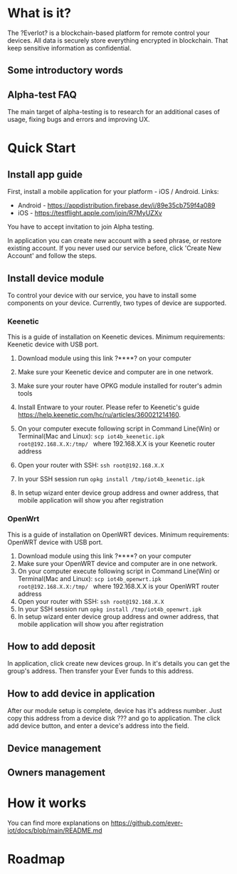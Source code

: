 # What is it?
The ?EverIot? is a blockchain-based platform for remote control your devices. All data is securely store everything encrypted in blockchain. That keep sensitive information as confidential.
## Some introductory words

## Alpha-test FAQ
The main target of alpha-testing is to research for an additional cases of usage, fixing bugs and errors and improving UX.
# Quick Start
## Install app guide
First, install a mobile application for your platform - iOS / Android. Links:
* Android - https://appdistribution.firebase.dev/i/89e35cb759f4a089
* iOS - https://testflight.apple.com/join/R7MyUZXv

You have to accept invitation to join Alpha testing.

In application you can create new account with a seed phrase, or restore existing account. If you never used our service before, click 'Create New Account' and follow the steps. 

## Install device module
To control your device with our service, you have to install some components on your device. Currently, two types of device are supported.
### Keenetic
This is a guide of installation on Keenetic devices. 
Minimum requirements: Keenetic device with USB port.

1. Download module using this link ?****? on your computer
2. Make sure your Keenetic device and computer are in one network.
4. Make sure your router have OPKG module installed for router's admin tools
5. Install Entware to your router. Please refer to Keenetic's guide https://help.keenetic.com/hc/ru/articles/360021214160.

6. On your computer execute following script in Command Line(Win) or Terminal(Mac and Linux): ```scp iot4b_keenetic.ipk root@192.168.X.X:/tmp/ ```
where 192.168.X.X is your Keenetic router address
7. Open your router with SSH:
```ssh root@192.168.X.X```
8. In your SSH session run 
```opkg install /tmp/iot4b_keenetic.ipk```
9. In setup wizard enter device group address and owner address, that mobile application will show you after registration

### OpenWrt
This is a guide of installation on OpenWRT devices. 
Minimum requirements: OpenWRT device with USB port.

1. Download module using this link ?****? on your computer
2. Make sure your OpenWRT device and computer are in one network.
3. On your computer execute following script in Command Line(Win) or Terminal(Mac and Linux): ```scp iot4b_openwrt.ipk root@192.168.X.X:/tmp/ ```
where 192.168.X.X is your OpenWRT router address
4. Open your router with SSH:
```ssh root@192.168.X.X```
5. In your SSH session run 
```opkg install /tmp/iot4b_openwrt.ipk```
6. In setup wizard enter device group address and owner address, that mobile application will show you after registration


## How to add deposit
In application, click create new devices group. In it's details you can get the group's address. Then transfer your Ever funds to this address.
## How to add device in application
After our module setup is complete, device has it's address number. Just copy this address from a device disk ??? and go to application. The click add device button, and enter a device's address into the field.  

## Device management
## Owners management

# How it works
You can find more explanations on https://github.com/ever-iot/docs/blob/main/README.md
# Roadmap
